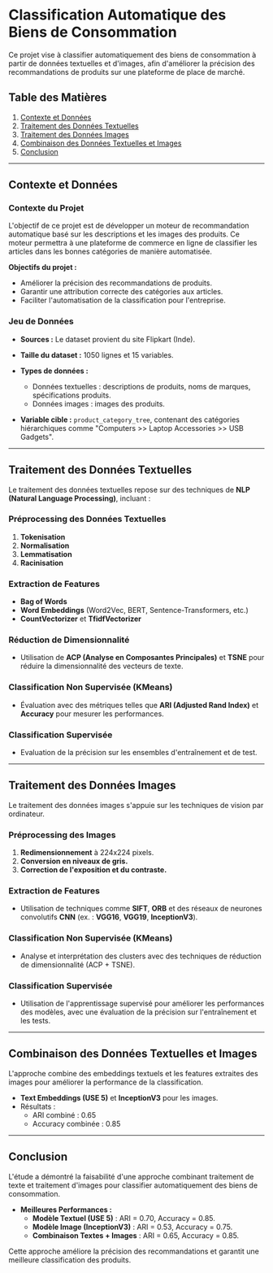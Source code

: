 # Classification Automatique des Biens de Consommation

Ce projet vise à classifier automatiquement des biens de consommation à partir de données textuelles et d'images, afin d'améliorer la précision des recommandations de produits sur une plateforme de place de marché.

## Table des Matières

1. [Contexte et Données](#contexte-et-données)
2. [Traitement des Données Textuelles](#traitement-des-données-textuelles)
3. [Traitement des Données Images](#traitement-des-données-images)
4. [Combinaison des Données Textuelles et Images](#combinaison-des-données-textuelles-et-images)
5. [Conclusion](#conclusion)

---

## Contexte et Données

### Contexte du Projet
L'objectif de ce projet est de développer un moteur de recommandation automatique basé sur les descriptions et les images des produits. Ce moteur permettra à une plateforme de commerce en ligne de classifier les articles dans les bonnes catégories de manière automatisée.

**Objectifs du projet :**
- Améliorer la précision des recommandations de produits.
- Garantir une attribution correcte des catégories aux articles.
- Faciliter l'automatisation de la classification pour l'entreprise.

### Jeu de Données

- **Sources :** Le dataset provient du site Flipkart (Inde).
- **Taille du dataset :** 1050 lignes et 15 variables.
- **Types de données :**
  - Données textuelles : descriptions de produits, noms de marques, spécifications produits.
  - Données images : images des produits.

- **Variable cible :** `product_category_tree`, contenant des catégories hiérarchiques comme "Computers >> Laptop Accessories >> USB Gadgets".

---

## Traitement des Données Textuelles

Le traitement des données textuelles repose sur des techniques de **NLP (Natural Language Processing)**, incluant :

### Préprocessing des Données Textuelles
1. **Tokenisation**
2. **Normalisation**
3. **Lemmatisation**
4. **Racinisation**

### Extraction de Features
- **Bag of Words**
- **Word Embeddings** (Word2Vec, BERT, Sentence-Transformers, etc.)
- **CountVectorizer** et **TfidfVectorizer**

### Réduction de Dimensionnalité
- Utilisation de **ACP (Analyse en Composantes Principales)** et **TSNE** pour réduire la dimensionnalité des vecteurs de texte.

### Classification Non Supervisée (KMeans)
- Évaluation avec des métriques telles que **ARI (Adjusted Rand Index)** et **Accuracy** pour mesurer les performances.

### Classification Supervisée
- Evaluation de la précision sur les ensembles d'entraînement et de test.

---

## Traitement des Données Images

Le traitement des données images s'appuie sur les techniques de vision par ordinateur.

### Préprocessing des Images
1. **Redimensionnement** à 224x224 pixels.
2. **Conversion en niveaux de gris.**
3. **Correction de l'exposition et du contraste.**

### Extraction de Features
- Utilisation de techniques comme **SIFT**, **ORB** et des réseaux de neurones convolutifs **CNN** (ex. : **VGG16**, **VGG19**, **InceptionV3**).

### Classification Non Supervisée (KMeans)
- Analyse et interprétation des clusters avec des techniques de réduction de dimensionnalité (ACP + TSNE).

### Classification Supervisée
- Utilisation de l'apprentissage supervisé pour améliorer les performances des modèles, avec une évaluation de la précision sur l'entraînement et les tests.

---

## Combinaison des Données Textuelles et Images

L'approche combine des embeddings textuels et les features extraites des images pour améliorer la performance de la classification.

- **Text Embeddings (USE 5)** et **InceptionV3** pour les images.
- Résultats :
  - ARI combiné : 0.65
  - Accuracy combinée : 0.85

---

## Conclusion

L'étude a démontré la faisabilité d'une approche combinant traitement de texte et traitement d'images pour classifier automatiquement des biens de consommation.

- **Meilleures Performances :**
  - **Modèle Textuel (USE 5)** : ARI = 0.70, Accuracy = 0.85.
  - **Modèle Image (InceptionV3)** : ARI = 0.53, Accuracy = 0.75.
  - **Combinaison Textes + Images** : ARI = 0.65, Accuracy = 0.85.

Cette approche améliore la précision des recommandations et garantit une meilleure classification des produits.
